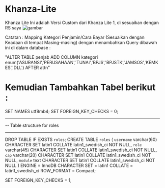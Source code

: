 # Khanza-Lite
Khanza Lite Ini adalah Versi Custom dari Khanza Lite 1, di sesuaikan dengan RS saya
![gambar](https://user-images.githubusercontent.com/26614348/128476073-8bf7101a-8794-4da2-adef-d258c2ffc441.png)



Catatan :
Mapping Kategori Penjamin/Cara Bayar (Sesuaikan dengan Keadaan di tempat Masing-masing) dengan menambahkan Query dibawah ini di dalam database :

"ALTER TABLE penjab  ADD COLUMN kategori enum('ASURANSI','PERUSAHAAN','TUNAI','BPJS','BPJSTK','JAMSOS','KEMKES','DLL') AFTER attn"



# Kemudian Tambahkan Tabel berikut :

SET NAMES utf8mb4;
SET FOREIGN_KEY_CHECKS = 0;

-- ----------------------------
-- Table structure for roles
-- ----------------------------
DROP TABLE IF EXISTS `roles`;
CREATE TABLE `roles`  (
  `username` varchar(60) CHARACTER SET latin1 COLLATE latin1_swedish_ci NOT NULL,
  `role` varchar(45) CHARACTER SET latin1 COLLATE latin1_swedish_ci NOT NULL,
  `cap` varchar(20) CHARACTER SET latin1 COLLATE latin1_swedish_ci NOT NULL,
  `module` text CHARACTER SET latin1 COLLATE latin1_swedish_ci NOT NULL
) ENGINE = InnoDB CHARACTER SET = latin1 COLLATE = latin1_swedish_ci ROW_FORMAT = Compact;

SET FOREIGN_KEY_CHECKS = 1;
